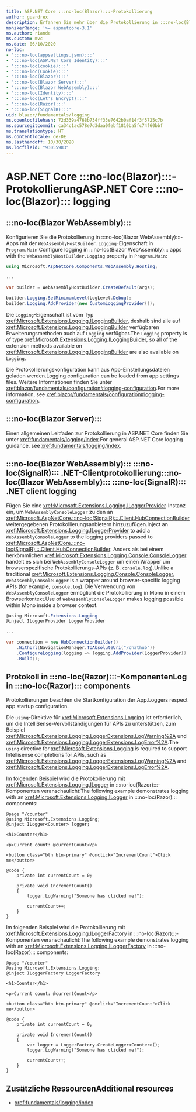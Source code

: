 ```yaml
---
title: ASP.NET Core :::no-loc(Blazor):::-Protokollierung
author: guardrex
description: Erfahren Sie mehr über die Protokollierung in :::no-loc(Blazor):::-Apps, einschließlich der Konfiguration auf Protokollebene und des Schreibens von Protokollmeldungen von :::no-loc(Razor):::-Komponenten.
monikerRange: '>= aspnetcore-3.1'
ms.author: riande
ms.custom: mvc
ms.date: 06/10/2020
no-loc:
- ':::no-loc(appsettings.json):::'
- ':::no-loc(ASP.NET Core Identity):::'
- ':::no-loc(cookie):::'
- ':::no-loc(Cookie):::'
- ':::no-loc(Blazor):::'
- ':::no-loc(Blazor Server):::'
- ':::no-loc(Blazor WebAssembly):::'
- ':::no-loc(Identity):::'
- ":::no-loc(Let's Encrypt):::"
- ':::no-loc(Razor):::'
- ':::no-loc(SignalR):::'
uid: blazor/fundamentals/logging
ms.openlocfilehash: 72d339a4768b734ff33e7642b0af14f3f5725c7b
ms.sourcegitcommit: ca34c1ac578e7d3daa0febf1810ba5fc74f60bbf
ms.translationtype: HT
ms.contentlocale: de-DE
ms.lasthandoff: 10/30/2020
ms.locfileid: "93055983"
---
```

# <a name="aspnet-core-no-locblazor-logging"></a><span data-ttu-id="9ea40-103">ASP.NET Core :::no-loc(Blazor):::-Protokollierung</span><span class="sxs-lookup"><span data-stu-id="9ea40-103">ASP.NET Core :::no-loc(Blazor)::: logging</span></span>

## :::no-loc(Blazor WebAssembly):::

<span data-ttu-id="9ea40-104">Konfigurieren Sie die Protokollierung in :::no-loc(Blazor WebAssembly):::-Apps mit der `WebAssemblyHostBuilder.Logging`-Eigenschaft in `Program.Main`:</span><span class="sxs-lookup"><span data-stu-id="9ea40-104">Configure logging in :::no-loc(Blazor WebAssembly)::: apps with the `WebAssemblyHostBuilder.Logging` property in `Program.Main`:</span></span>

```csharp
using Microsoft.AspNetCore.Components.WebAssembly.Hosting;

...

var builder = WebAssemblyHostBuilder.CreateDefault(args);

builder.Logging.SetMinimumLevel(LogLevel.Debug);
builder.Logging.AddProvider(new CustomLoggingProvider());
```

<span data-ttu-id="9ea40-105">Die `Logging`-Eigenschaft ist vom Typ <xref:Microsoft.Extensions.Logging.ILoggingBuilder>, deshalb sind alle auf <xref:Microsoft.Extensions.Logging.ILoggingBuilder> verfügbaren Erweiterungsmethoden auch auf `Logging` verfügbar.</span><span class="sxs-lookup"><span data-stu-id="9ea40-105">The `Logging` property is of type <xref:Microsoft.Extensions.Logging.ILoggingBuilder>, so all of the extension methods available on <xref:Microsoft.Extensions.Logging.ILoggingBuilder> are also available on `Logging`.</span></span>

<span data-ttu-id="9ea40-106">Die Protokollierungskonfiguration kann aus App-Einstellungsdateien geladen werden.</span><span class="sxs-lookup"><span data-stu-id="9ea40-106">Logging configuration can be loaded from app settings files.</span></span> <span data-ttu-id="9ea40-107">Weitere Informationen finden Sie unter <xref:blazor/fundamentals/configuration#logging-configuration>.</span><span class="sxs-lookup"><span data-stu-id="9ea40-107">For more information, see <xref:blazor/fundamentals/configuration#logging-configuration>.</span></span>

## :::no-loc(Blazor Server):::

<span data-ttu-id="9ea40-108">Einen allgemeinen Leitfaden zur Protokollierung in ASP.NET Core finden Sie unter <xref:fundamentals/logging/index>.</span><span class="sxs-lookup"><span data-stu-id="9ea40-108">For general ASP.NET Core logging guidance, see <xref:fundamentals/logging/index>.</span></span>

## <a name="no-locblazor-webassembly-no-locsignalr-net-client-logging"></a><span data-ttu-id="9ea40-109">:::no-loc(Blazor WebAssembly)::: :::no-loc(SignalR)::: .NET-Clientprotokollierung</span><span class="sxs-lookup"><span data-stu-id="9ea40-109">:::no-loc(Blazor WebAssembly)::: :::no-loc(SignalR)::: .NET client logging</span></span>

<span data-ttu-id="9ea40-110">Fügen Sie eine <xref:Microsoft.Extensions.Logging.ILoggerProvider>-Instanz ein, um `WebAssemblyConsoleLogger` zu den an <xref:Microsoft.AspNetCore.:::no-loc(SignalR):::.Client.HubConnectionBuilder> weitergegebenen Protokollierungsanbietern hinzuzufügen.</span><span class="sxs-lookup"><span data-stu-id="9ea40-110">Inject an <xref:Microsoft.Extensions.Logging.ILoggerProvider> to add a `WebAssemblyConsoleLogger` to the logging providers passed to <xref:Microsoft.AspNetCore.:::no-loc(SignalR):::.Client.HubConnectionBuilder>.</span></span> <span data-ttu-id="9ea40-111">Anders als bei einem herkömmlichen <xref:Microsoft.Extensions.Logging.Console.ConsoleLogger> handelt es sich bei `WebAssemblyConsoleLogger` um einen Wrapper um browserspezifische Protokollierungs-APIs (z. B. `console.log`).</span><span class="sxs-lookup"><span data-stu-id="9ea40-111">Unlike a traditional <xref:Microsoft.Extensions.Logging.Console.ConsoleLogger>, `WebAssemblyConsoleLogger` is a wrapper around browser-specific logging APIs (for example, `console.log`).</span></span> <span data-ttu-id="9ea40-112">Die Verwendung von `WebAssemblyConsoleLogger` ermöglicht die Protokollierung in Mono in einem Browserkontext.</span><span class="sxs-lookup"><span data-stu-id="9ea40-112">Use of `WebAssemblyConsoleLogger` makes logging possible within Mono inside a browser context.</span></span>

```csharp
@using Microsoft.Extensions.Logging
@inject ILoggerProvider LoggerProvider

...

var connection = new HubConnectionBuilder()
    .WithUrl(NavigationManager.ToAbsoluteUri("/chathub"))
    .ConfigureLogging(logging => logging.AddProvider(LoggerProvider))
    .Build();
```

## <a name="log-in-no-locrazor-components"></a><span data-ttu-id="9ea40-113">Protokoll in :::no-loc(Razor):::-Komponenten</span><span class="sxs-lookup"><span data-stu-id="9ea40-113">Log in :::no-loc(Razor)::: components</span></span>

<span data-ttu-id="9ea40-114">Protokollierungen beachten die Startkonfiguration der App.</span><span class="sxs-lookup"><span data-stu-id="9ea40-114">Loggers respect app startup configuration.</span></span>

<span data-ttu-id="9ea40-115">Die `using`-Direktive für <xref:Microsoft.Extensions.Logging> ist erforderlich, um die IntelliSense-Vervollständigungen für APIs zu unterstützen, zum Beispiel <xref:Microsoft.Extensions.Logging.LoggerExtensions.LogWarning%2A> und <xref:Microsoft.Extensions.Logging.LoggerExtensions.LogError%2A>.</span><span class="sxs-lookup"><span data-stu-id="9ea40-115">The `using` directive for <xref:Microsoft.Extensions.Logging> is required to support Intellisense completions for APIs, such as <xref:Microsoft.Extensions.Logging.LoggerExtensions.LogWarning%2A> and <xref:Microsoft.Extensions.Logging.LoggerExtensions.LogError%2A>.</span></span>

<span data-ttu-id="9ea40-116">Im folgenden Beispiel wird die Protokollierung mit <xref:Microsoft.Extensions.Logging.ILogger> in :::no-loc(Razor):::-Komponenten veranschaulicht:</span><span class="sxs-lookup"><span data-stu-id="9ea40-116">The following example demonstrates logging with an <xref:Microsoft.Extensions.Logging.ILogger> in :::no-loc(Razor)::: components:</span></span>

```razor
@page "/counter"
@using Microsoft.Extensions.Logging;
@inject ILogger<Counter> logger;

<h1>Counter</h1>

<p>Current count: @currentCount</p>

<button class="btn btn-primary" @onclick="IncrementCount">Click me</button>

@code {
    private int currentCount = 0;

    private void IncrementCount()
    {
        logger.LogWarning("Someone has clicked me!");

        currentCount++;
    }
}
```

<span data-ttu-id="9ea40-117">Im folgenden Beispiel wird die Protokollierung mit <xref:Microsoft.Extensions.Logging.ILoggerFactory> in :::no-loc(Razor):::-Komponenten veranschaulicht:</span><span class="sxs-lookup"><span data-stu-id="9ea40-117">The following example demonstrates logging with an <xref:Microsoft.Extensions.Logging.ILoggerFactory> in :::no-loc(Razor)::: components:</span></span>

```razor
@page "/counter"
@using Microsoft.Extensions.Logging;
@inject ILoggerFactory LoggerFactory

<h1>Counter</h1>

<p>Current count: @currentCount</p>

<button class="btn btn-primary" @onclick="IncrementCount">Click me</button>

@code {
    private int currentCount = 0;

    private void IncrementCount()
    {
        var logger = LoggerFactory.CreateLogger<Counter>();
        logger.LogWarning("Someone has clicked me!");

        currentCount++;
    }
}
```

## <a name="additional-resources"></a><span data-ttu-id="9ea40-118">Zusätzliche Ressourcen</span><span class="sxs-lookup"><span data-stu-id="9ea40-118">Additional resources</span></span>

* <xref:fundamentals/logging/index>
